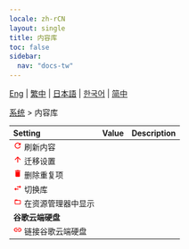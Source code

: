 ```yaml
---
locale: zh-rCN
layout: single
title: 内容库
toc: false
sidebar:
  nav: "docs-tw"
---
```

[Eng](/dancexr/menu/2025.4/system/library) | [繁中](/tw/dancexr/menu/2025.4/system/library) | [日本語](/jp/dancexr/menu/2025.4/system/library) | [한국어](/kr/dancexr/menu/2025.4/system/library) | [简中](/zh/dancexr/menu/2025.4/system/library)

[系统](../menu#系统) > 内容库



| Setting | Value | Description |
| :--- | --- | :--- |
|<nobr><img src="/images/icon/ic_refresh.png" alt="refresh icon"/> 刷新内容</nobr>|| 
|<nobr><img src="/images/icon/ic_up.png" alt="up icon"/> 迁移设置</nobr>|| 
|<nobr><img src="/images/icon/ic_delete.png" alt="delete icon"/> 删除重复项</nobr>|| 
|<nobr><img src="/images/icon/ic_replace.png" alt="replace icon"/> 切换库</nobr>|| 
|<nobr><img src="/images/icon/ic_folder_open.png" alt="folder open icon"/> 在资源管理器中显示</nobr>|| 
|<nobr> **谷歌云端硬盘**</nobr>|| 
|<nobr><img src="/images/icon/ic_linked.png" alt="linked icon"/> 链接谷歌云端硬盘</nobr>|| 
